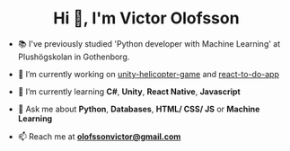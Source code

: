 <h1 align="center">Hi 👋, I'm Victor Olofsson</h1>

- 📚 I've previously studied 'Python developer with Machine Learning' at Plushögskolan in Gothenborg.

- 🔭 I’m currently working on [unity-helicopter-game](https://github.com/VictorOlof/) and [react-to-do-app](https://github.com/VictorOlof)

- 🌱 I’m currently learning **C#**, **Unity**, **React Native**, **Javascript**

- 💬 Ask me about **Python**, **Databases**, **HTML/ CSS/ JS** or **Machine Learning**

- 📫 Reach me at **olofssonvictor@gmail.com**
